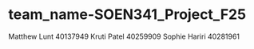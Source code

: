 # team_name-SOEN341_Project_F25

Matthew Lunt 40137949
Kruti Patel 40259909
Sophie Hariri 40281961

